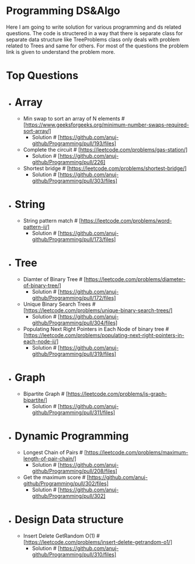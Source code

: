 # Programming DS&Algo

Here I am going to write solution for various programming and ds related questions. The code is structered in a way that there is separate class for separate data structure like TreeProblems class only deals with problem related to Trees and same for others.
For most of the questions the problem link is given to understand the problem more. 

# Top Questions
* # Array
  * Min swap to sort an array of N elements # [https://www.geeksforgeeks.org/minimum-number-swaps-required-sort-array/]
     * Solution # [https://github.com/anuj-github/Programming/pull/193/files]
  * Complete the circuit # [https://leetcode.com/problems/gas-station/]
     * Solution # [https://github.com/anuj-github/Programming/pull/226]
  * Shortest bridge # [https://leetcode.com/problems/shortest-bridge/]
     * Solution # [https://github.com/anuj-github/Programming/pull/303/files]  
* # String
  * String pattern match # [https://leetcode.com/problems/word-pattern-ii/]
     * Solution # [https://github.com/anuj-github/Programming/pull/173/files]
* # Tree
  * Diamter of Binary Tree # [https://leetcode.com/problems/diameter-of-binary-tree/]
     * Solution # [https://github.com/anuj-github/Programming/pull/172/files]
   * Unique Binary Search Trees # [https://leetcode.com/problems/unique-binary-search-trees/]
      * Solution # [https://github.com/anuj-github/Programming/pull/304/files]  
    * Populating Next Right Pointers in Each Node of binary tree # [https://leetcode.com/problems/populating-next-right-pointers-in-each-node-ii/]
      * Solution # [https://github.com/anuj-github/Programming/pull/319/files]    
* # Graph
  * Bipartite Graph # [https://leetcode.com/problems/is-graph-bipartite/]
     * Solution # [https://github.com/anuj-github/Programming/pull/311/files]     
* # Dynamic Programming
  * Longest Chain of Pairs # [https://leetcode.com/problems/maximum-length-of-pair-chain/]
     * Solution # [https://github.com/anuj-github/Programming/pull/208/files]    
  * Get the maximum score # [https://github.com/anuj-github/Programming/pull/302/files]
     * Solution # [https://github.com/anuj-github/Programming/pull/302]
* # Design Data structure
  * Insert Delete GetRandom O(1) # [https://leetcode.com/problems/insert-delete-getrandom-o1/]
     * Solution # [https://github.com/anuj-github/Programming/pull/310/files]    
  
    
